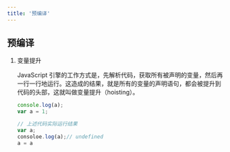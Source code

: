 ```yaml
---
title: '预编译'
---
```


## 预编译

1. 变量提升

   JavaScript 引擎的工作方式是，先解析代码，获取所有被声明的变量，然后再一行一行地运行。这造成的结果，就是所有的变量的声明语句，都会被提升到代码的头部，这就叫做变量提升（hoisting）。

   ```js
   console.log(a);
   var a = 1;
   
   // 上述代码实际运行结果
   var a;
   consoloe.log(a);// undefined
   a = a
   ```

## 